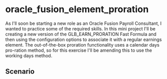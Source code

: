 # oracle_fusion_element_proration
As I'll soon be starting a new role as an Oracle Fusion Payroll Consultant, I wanted to practice some of the required skills. In this mini project
I'll be creating a new version of the GLB_EARN_PRORATION Fast Formula and then using the configuration options to associate it with a regular earnings element.
The out-of-the-box proration functionality uses a calendar days pro-ration method, so for this exercise I'll be amending this to use the working days method. 

## Scenario
